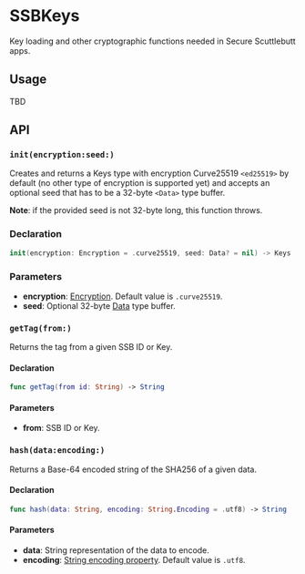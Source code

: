 # SSBKeys

Key loading and other cryptographic functions needed in Secure Scuttlebutt apps.

## Usage

TBD

## API

### `init(encryption:seed:)`

Creates and returns a Keys type with encryption Curve25519 `<ed25519>` by default (no other type of encryption is supported yet) and accepts an optional seed that has to be a 32-byte `<Data>` type buffer.

**Note**: if the provided seed is not 32-byte long, this function throws.

### Declaration

```swift
init(encryption: Encryption = .curve25519, seed: Data? = nil) -> Keys
```

### Parameters

- **encryption**: [Encryption](). Default value is `.curve25519`.
- **seed**: Optional 32-byte [Data](https://developer.apple.com/documentation/foundation/data) type buffer.

### `getTag(from:)`

Returns the tag from a given SSB ID or Key.

#### Declaration

```swift
func getTag(from id: String) -> String
```

#### Parameters

- **from**: SSB ID or Key.

### `hash(data:encoding:)`

Returns a Base-64 encoded string of the SHA256 of a given data.

#### Declaration

```swift
func hash(data: String, encoding: String.Encoding = .utf8) -> String
```

#### Parameters

- **data**: String representation of the data to encode.
- **encoding**: [String encoding property](https://developer.apple.com/documentation/swift/string/encoding). Default value is `.utf8`.
